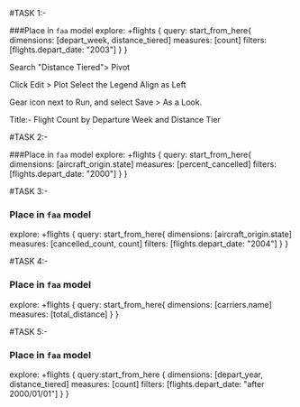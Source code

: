 
#TASK 1:-

###Place in `faa` model
explore: +flights {
  query: start_from_here{
      dimensions: [depart_week, distance_tiered]
      measures: [count]
      filters: [flights.depart_date: "2003"]
    }
  }

Search "Distance Tiered"> Pivot

Click Edit > Plot
Select the Legend Align as Left

Gear icon next to Run, and select Save > As a Look.

Title:- Flight Count by Departure Week and Distance Tier







#TASK 2:-

###Place in `faa` model
explore: +flights {
  query: start_from_here{
      dimensions: [aircraft_origin.state]
      measures: [percent_cancelled]
      filters: [flights.depart_date: "2000"]
    }
  }


#TASK 3:-

### Place in `faa` model
explore: +flights {
    query: start_from_here{
      dimensions: [aircraft_origin.state]
      measures: [cancelled_count, count]
      filters: [flights.depart_date: "2004"]
    }
}


#TASK 4:-

### Place in `faa` model
explore: +flights {
    query: start_from_here{
      dimensions: [carriers.name]
      measures: [total_distance]
    }
}


#TASK 5:-

### Place in `faa` model
explore: +flights {
    query:start_from_here {
      dimensions: [depart_year, distance_tiered]
      measures: [count]
      filters: [flights.depart_date: "after 2000/01/01"]
    }
}